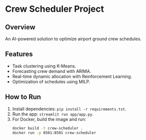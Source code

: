 # Crew Scheduler Project

## Overview
An AI-powered solution to optimize airport ground crew schedules.

## Features
- Task clustering using K-Means.
- Forecasting crew demand with ARIMA.
- Real-time dynamic allocation with Reinforcement Learning.
- Optimization of schedules using MILP.

## How to Run
1. Install dependencies: `pip install -r requirements.txt`.
2. Run the app: `streamlit run app/app.py`.
3. For Docker, build the image and run:
   ```bash
   docker build -t crew-scheduler .
   docker run -p 8501:8501 crew-scheduler
